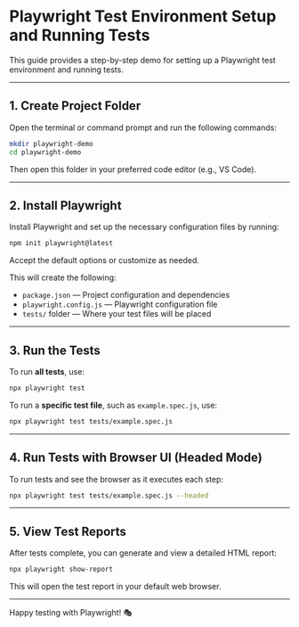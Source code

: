 # Playwright Test Environment Setup and Running Tests

This guide provides a step-by-step demo for setting up a Playwright test environment and running tests.

---

## 1. Create Project Folder

Open the terminal or command prompt and run the following commands:

```bash
mkdir playwright-demo
cd playwright-demo
```

Then open this folder in your preferred code editor (e.g., VS Code).

---

## 2. Install Playwright

Install Playwright and set up the necessary configuration files by running:

```bash
npm init playwright@latest
```

Accept the default options or customize as needed.

This will create the following:

- `package.json` — Project configuration and dependencies  
- `playwright.config.js` — Playwright configuration file  
- `tests/` folder — Where your test files will be placed

---

## 3. Run the Tests

To run **all tests**, use:

```bash
npx playwright test
```

To run a **specific test file**, such as `example.spec.js`, use:

```bash
npx playwright test tests/example.spec.js
```

---

## 4. Run Tests with Browser UI (Headed Mode)

To run tests and see the browser as it executes each step:

```bash
npx playwright test tests/example.spec.js --headed
```

---

## 5. View Test Reports

After tests complete, you can generate and view a detailed HTML report:

```bash
npx playwright show-report
```

This will open the test report in your default web browser.

---

Happy testing with Playwright! 🎭
